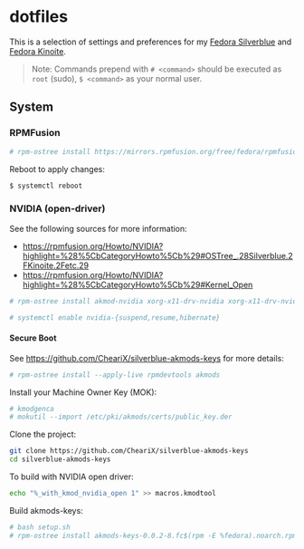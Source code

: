 # dotfiles

This is a selection of settings and preferences for my [Fedora Silverblue](https://fedoraproject.org/atomic-desktops/silverblue/) and [Fedora Kinoite](https://fedoraproject.org/atomic-desktops/kinoite/).

> Note: Commands prepend with `# <command>` should be executed as `root` (sudo), `$ <command>` as your normal user.

## System

### RPMFusion

```bash
# rpm-ostree install https://mirrors.rpmfusion.org/free/fedora/rpmfusion-free-release-$(rpm -E %fedora).noarch.rpm https://mirrors.rpmfusion.org/nonfree/fedora/rpmfusion-nonfree-release-$(rpm -E %fedora).noarch.rpm
```

Reboot to apply changes:

```bash
$ systemctl reboot
```

### NVIDIA (open-driver)

See the following sources for more information:
- https://rpmfusion.org/Howto/NVIDIA?highlight=%28%5CbCategoryHowto%5Cb%29#OSTree_.28Silverblue.2FKinoite.2Fetc.29
- https://rpmfusion.org/Howto/NVIDIA?highlight=%28%5CbCategoryHowto%5Cb%29#Kernel_Open

```bash
# rpm-ostree install akmod-nvidia xorg-x11-drv-nvidia xorg-x11-drv-nvidia-power
```

```bash
# systemctl enable nvidia-{suspend,resume,hibernate}
```

#### Secure Boot

See https://github.com/CheariX/silverblue-akmods-keys for more details:

```bash
# rpm-ostree install --apply-live rpmdevtools akmods
```

Install your Machine Owner Key (MOK):

```bash
# kmodgenca
# mokutil --import /etc/pki/akmods/certs/public_key.der
```

Clone the project:

```bash
git clone https://github.com/CheariX/silverblue-akmods-keys
cd silverblue-akmods-keys
```

To build with NVIDIA open driver:

```bash
echo "%_with_kmod_nvidia_open 1" >> macros.kmodtool
```

Build akmods-keys:

```bash
# bash setup.sh
# rpm-ostree install akmods-keys-0.0.2-8.fc$(rpm -E %fedora).noarch.rpm
```
